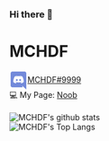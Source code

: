 ### Hi there 👋

# MCHDF
[<img src="https://raw.githubusercontent.com/MCHDF/MCHDF/main/discord.png" width="32" height="32" align="center">MCHDF#9999](https://discord.com)<br>
💻 My Page: [Noob](http://mchdfpi.kro.kr)<br><br>
![MCHDF's github stats](https://github-readme-stats.vercel.app/api?username=MCHDF&hide=contribs,issues&hide_border=true)<br>
![MCHDF's Top Langs](https://github-readme-stats.vercel.app/api/top-langs/?username=MCHDF&hide_border=true)


<!--
**MCHDF/MCHDF** is a ✨ _special_ ✨ repository because its `README.md` (this file) appears on your GitHub profile.

Here are some ideas to get you started:

- 🔭 I’m currently working on ...
- 🌱 I’m currently learning ...
- 👯 I’m looking to collaborate on ...
- 🤔 I’m looking for help with ...
- 💬 Ask me about ...
- 😄 Pronouns: ...
- ⚡ Fun fact: ...
-->
